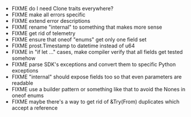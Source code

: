 * FIXME do I need Clone traits everywhere?
* FIXME make all errors specific
* FIXME extend error descriptions
* FIXME rename "internal" to something that makes more sense
* FIXME get rid of telemetry
* FIXME ensure that oneof "enums" get only one field set
* FIXME prost.Timestamp to datetime instead of u64
* FIXME in "if let ..." cases, make compiler verify that all fields get tested somehow
* FIXME parse SDK's exceptions and convert them to specific Python exceptions
* FIXME "internal" should expose fields too so that even parameters are readable
* FIXME use a builder pattern or something like that to avoid the Nones in oneof enums
* FIXME maybe there's a way to get rid of &Try(From) duplicates which accept a reference
